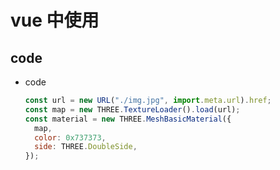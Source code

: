 # vue 中使用

## code

+ code

  ```js
  const url = new URL("./img.jpg", import.meta.url).href;
  const map = new THREE.TextureLoader().load(url);
  const material = new THREE.MeshBasicMaterial({
    map,
    color: 0x737373,
    side: THREE.DoubleSide,
  });
  ```
